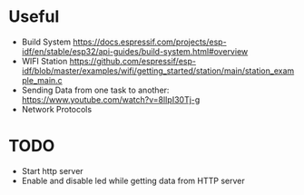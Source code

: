 # Useful 
- Build System https://docs.espressif.com/projects/esp-idf/en/stable/esp32/api-guides/build-system.html#overview 
- WIFI Station https://github.com/espressif/esp-idf/blob/master/examples/wifi/getting_started/station/main/station_example_main.c
- Sending Data from one task to another: https://www.youtube.com/watch?v=8lIpI30Tj-g
- Network Protocols

# TODO
- Start http server
- Enable and disable led while getting data from HTTP server